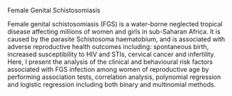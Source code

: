 Female Genital Schistosomiasis

Female genital schistosomiasis (FGS) is a water-borne neglected tropical 
disease affecting millions of women and girls in sub-Saharan Africa. 
It is caused by the parasite Schistosoma haematobium, and is associated with 
adverse reproductive health outcomes including: spontaneous birth, increased 
susceptibility to HIV and STIs, cervical cancer and infertility. 
Here, I present the analysis of the clinical and behavioural risk factors 
associated with FGS infection among women of reproductive age by performing 
association tests, correlation analysis, polynomial regression and logistic 
regression including both binary and multinomial methods.

